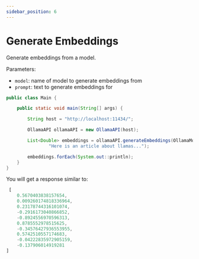 ```yaml
---
sidebar_position: 6
---
```


# Generate Embeddings

Generate embeddings from a model.

Parameters:

- `model`: name of model to generate embeddings from
- `prompt`: text to generate embeddings for

```java
public class Main {

    public static void main(String[] args) {

        String host = "http://localhost:11434/";

        OllamaAPI ollamaAPI = new OllamaAPI(host);

        List<Double> embeddings = ollamaAPI.generateEmbeddings(OllamaModelType.LLAMA2,
                "Here is an article about llamas...");

        embeddings.forEach(System.out::println);
    }
}
```

You will get a response similar to:

```javascript
 [
    0.5670403838157654,
    0.009260174818336964,
    0.23178744316101074,
    -0.2916173040866852,
    -0.8924556970596313,
    0.8785552978515625,
    -0.34576427936553955,
    0.5742510557174683,
    -0.04222835972905159,
    -0.137906014919281
]
```